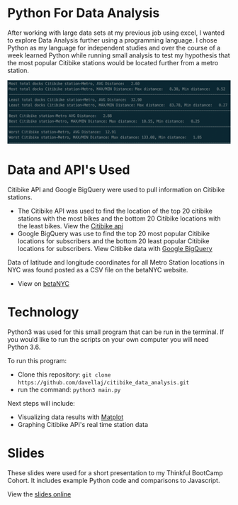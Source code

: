 # Python For Data Analysis

After working with large data sets at my previous job using excel, I wanted to explore Data Analysis further using a programming language. I chose Python as my language for independent studies and over the course of a week learned Python while running small analysis to test my hypothesis that the most popular Citibike stations would be located further from a metro station.

![Screenshot](./citibikeResults.png)

# Data and API's Used
 Citibike API and Google BigQuery were used to pull information on Citibike stations.
 * The Citibike API was used to find the location of the top 20 citibike stations with the most bikes and the bottom 20 Citibike locations with the least bikes. View the [Citibike api](https://www.citibikenyc.com/system-data)
 * Google BigQuery was use to find the top 20 most popular Citibike locations for subscribers and the bottom 20 least popular Citibike locations for subscribers. View Citibike data with [Google BigQuery](https://cloud.google.com/bigquery/public-data/nyc-citi-bike)

Data of latitude and longitude coordinates for all Metro Station locations in NYC was found posted as a CSV file on the betaNYC website.
* View on [betaNYC](http://data.beta.nyc/dataset/subway-station-entrances/resource/65ce7334-6323-495c-83a0-ec687897a93a)

# Technology
Python3 was used for this small program that can be run in the terminal. If you would like to run the scripts on your own computer you will need Python 3.6.

To run this program:
* Clone this repository: `git clone https://github.com/davellaj/citibike_data_analysis.git`
* run the command: `python3 main.py`

Next steps will include:
- Visualizing data results with [Matplot](http://matplotlib.org/)
- Graphing Citibike API's real time station data

# Slides

These slides were used for a short presentation to my Thinkful BootCamp Cohort. It includes example Python code and comparisons to Javascript.

View the [slides online](https://docs.google.com/presentation/d/11tMqiyHBRmkBqYNCFx9FkEY0rrT9Z3PJrQ3nVyGzIho/edit?usp=sharing)
